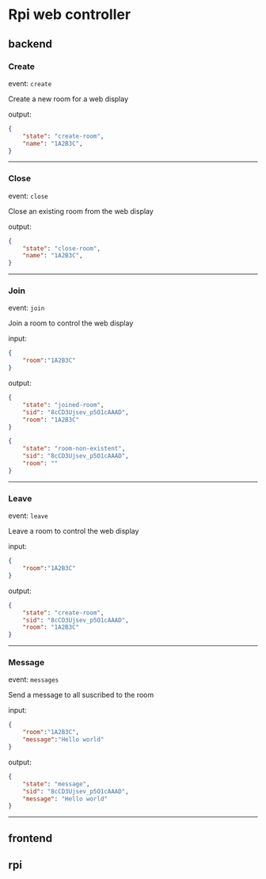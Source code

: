# Rpi web controller

## backend

### Create

event: `create`

Create a new room for a web display

output:
```json
{
    "state": "create-room",
    "name": "1A2B3C",
}
```
---
### Close

event: `close`

Close an existing room from the web display

output:
```json
{
    "state": "close-room",
    "name": "1A2B3C",
}
```

---

### Join

event: `join`

Join a room to control the web display

input:

```json
{
    "room":"1A2B3C"
}
```

output:
```json
{
    "state": "joined-room",
    "sid": "8cCD3Ujsev_p5O1cAAAD",
    "room": "1A2B3C"
}
```

```json
{
    "state": "room-non-existent",
    "sid": "8cCD3Ujsev_p5O1cAAAD",
    "room": ""
}
```

---

### Leave

event: `leave`

Leave a room to control the web display

input:

```json
{
    "room":"1A2B3C"
}
```

output:
```json
{
    "state": "create-room",
    "sid": "8cCD3Ujsev_p5O1cAAAD",
    "room": "1A2B3C"
}
```
---

### Message

event: `messages`

Send a message to all suscribed to the room

input:

```json
{
    "room":"1A2B3C",
    "message":"Hello world"
}
```

output:
```json
{
    "state": "message",
    "sid": "8cCD3Ujsev_p5O1cAAAD",
    "message": "Hello world"
}
```
---

## frontend




## rpi
